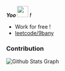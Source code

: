 
***Yoo <img src="https://media.giphy.com/media/hvRJCLFzcasrR4ia7z/giphy.gif" width="30"> !***

- Work for free ! 
- [leetcode/9bany](https://leetcode.com/9bany)

### Contribution
![ Github Stats Graph](https://github-profile-summary-cards.vercel.app/api/cards/profile-details?username=9bany&theme=defautl&hide_border=true)
